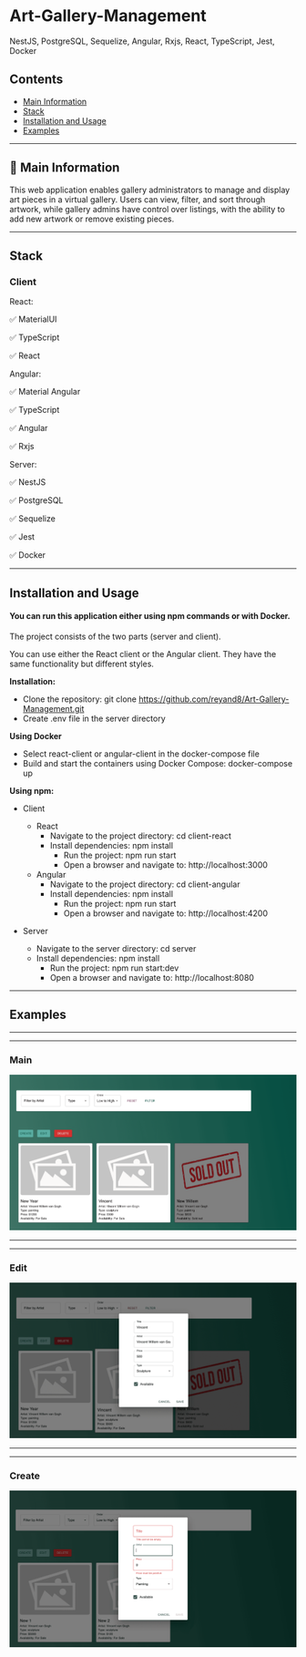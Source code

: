 # Art-Gallery-Management
NestJS, PostgreSQL, Sequelize, Angular, Rxjs,
React, TypeScript, Jest, Docker

## Contents
* [Main Information](#📜-Main-Information)
* [Stack](#Stack)
* [Installation and Usage](#Installation-and-Usage)
* [Examples](#Examples)

____

## 📜 Main Information

This web application enables gallery administrators to manage and display art pieces in a virtual gallery.
Users can view, filter, and sort through artwork, while gallery admins have control over listings, with 
the ability to add new artwork or remove existing pieces.

____

## Stack

### Client

React: 

✅ MaterialUI

✅ TypeScript

✅ React

Angular:

✅ Material Angular

✅ TypeScript

✅ Angular

✅ Rxjs


Server: 

✅ NestJS

✅ PostgreSQL

✅ Sequelize

✅ Jest

✅ Docker


____

## Installation and Usage

#### You can run this application either using npm commands or with Docker.

The project consists of the two parts (server and client).

You can use either the React client or the Angular client. 
They have the same functionality but different styles.


**Installation:**
* Clone the repository: git clone https://github.com/reyand8/Art-Gallery-Management.git
* Create .env file in the server directory


**Using Docker**

* Select react-client or angular-client in the docker-compose file  
* Build and start the containers using Docker Compose: docker-compose up


**Using npm:**

* Client
  * React
      - Navigate to the project directory: cd client-react
      - Install dependencies: npm install
          - Run the project: npm run start
          - Open a browser and navigate to: http://localhost:3000
  * Angular
      - Navigate to the project directory: cd client-angular
      - Install dependencies: npm install
          - Run the project: npm run start
          - Open a browser and navigate to: http://localhost:4200
  
* Server
    - Navigate to the server directory: cd server
    - Install dependencies: npm install
        - Run the project: npm run start:dev
        - Open a browser and navigate to: http://localhost:8080


____

## Examples

____
____

### Main

![img1.png](readmeScr/img1.png)

____
____

### Edit

![img2.png](readmeScr/img2.png)

____
____

### Create

![img3.png](readmeScr/img3.png)

